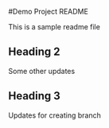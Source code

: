 #Demo Project README

This is a sample readme file

## Heading 2

Some other updates


## Heading 3
Updates for creating branch
